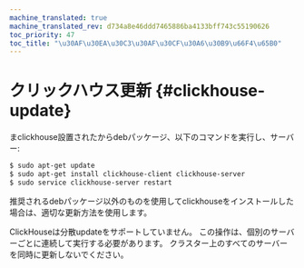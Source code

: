 ```yaml
---
machine_translated: true
machine_translated_rev: d734a8e46ddd7465886ba4133bff743c55190626
toc_priority: 47
toc_title: "\u30AF\u30EA\u30C3\u30AF\u30CF\u30A6\u30B9\u66F4\u65B0"
---
```


# クリックハウス更新 {#clickhouse-update}

まclickhouse設置されたからdebパッケージ、以下のコマンドを実行し、サーバー:

``` bash
$ sudo apt-get update
$ sudo apt-get install clickhouse-client clickhouse-server
$ sudo service clickhouse-server restart
```

推奨されるdebパッケージ以外のものを使用してclickhouseをインストールした場合は、適切な更新方法を使用します。

ClickHouseは分散updateをサポートしていません。 この操作は、個別のサーバーごとに連続して実行する必要があります。 クラスター上のすべてのサーバーを同時に更新しないでください。
